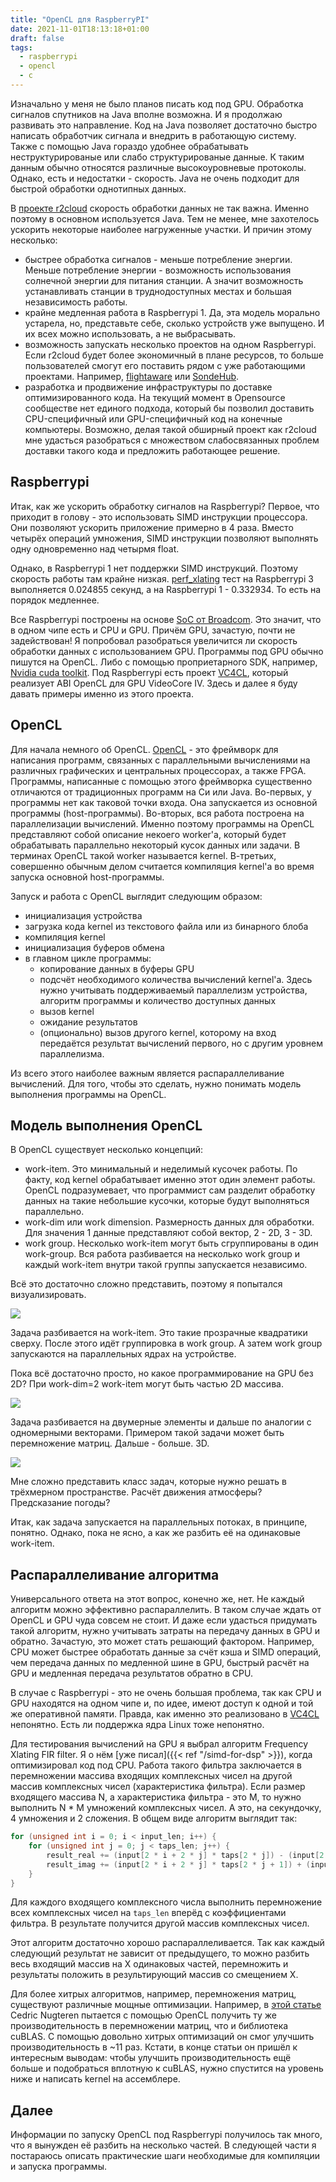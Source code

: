 ```yaml
---
title: "OpenCL для RaspberryPI"
date: 2021-11-01T18:13:18+01:00
draft: false
tags:
  - raspberrypi
  - opencl
  - c
---
```

Изначально у меня не было планов писать код под GPU. Обработка сигналов спутников на Java вполне возможна. И я продолжаю развивать это направление. Код на Java позволяет достаточно быстро написать обработчик сигнала и внедрить в работающую систему. Также с помощью Java гораздо удобнее обрабатывать неструктурированые или слабо структурированые данные. К таким данным обычно относятся различные высокоуровневые протоколы. Однако, есть и недостатки - скорость. Java не очень подходит для быстрой обработки однотипных данных.

В [проекте r2cloud](https://github.com/dernasherbrezon/r2cloud) скорость обработки данных не так важна. Именно поэтому в основном используется Java. Тем не менее, мне захотелось ускорить некоторые наиболее нагруженные участки. И причин этому несколько:
 
 * быстрее обработка сигналов - меньше потребление энергии. Меньше потребление энергии - возможность использования солнечной энергии для питания станции. А значит возможность устанавливать станции в труднодоступных местах и большая независимость работы.
 * крайне медленная работа в Raspberrypi 1. Да, эта модель морально устарела, но, представьте себе, сколько устройств уже выпущено. И их всех можно использовать, а не выбрасывать.
 * возможность запускать несколько проектов на одном Raspberrypi. Если r2cloud будет более экономичный в плане ресурсов, то больше пользователей смогут его поставить рядом с уже работающими проектами. Например, [flightaware](https://ru.flightaware.com/adsb/piaware/build/) или [SondeHub](https://tracker.sondehub.org).
 * разработка и продвижение инфраструктуры по доставке оптимизированного кода. На текущий момент в Opensource сообществе нет единого подхода, который бы позволил доставить CPU-специфичный или GPU-специфичный код на конечные компьютеры. Возможно, делая такой обширный проект как r2cloud мне удасться разобраться с множеством слабосвязанных проблем доставки такого кода и предложить работающее решение.
 
## Raspberrypi

Итак, как же ускорить обработку сигналов на Raspberrypi? Первое, что приходит в голову - это использовать SIMD инструкции процессора. Они позволяют ускорить приложение примерно в 4 раза. Вместо четырёх операций умножения, SIMD инструкции позволяют выполнять одну одновременно над четырмя float.

Однако, в Raspberrypi 1 нет поддержки SIMD инструкций. Поэтому скорость работы там крайне низкая. [perf_xlating](https://github.com/dernasherbrezon/sdr-server/blob/main/test/perf_xlating.c#L62) тест на Raspberrypi 3 выполняется 0.024855 секунд, а на Raspberrypi 1 - 0.332934. То есть на порядок медленнее.

Все Raspberrypi построены на основе [SoC от Broadcom](https://beta.raspberrypi.org/documentation/computers/processors.html). Это значит, что в одном чипе есть и CPU и GPU. Причём GPU, зачастую, почти не задействован! Я попробовал разобраться увеличится ли скорость обработки данных с использованием GPU. Программы под GPU обычно пишутся на OpenCL. Либо с помощью проприетарного SDK, например, [Nvidia cuda toolkit](https://developer.nvidia.com/cuda-toolkit). Под Raspberrypi есть проект [VC4CL](https://github.com/doe300/VC4CL), который реализует ABI OpenCL для GPU VideoCore IV. Здесь и далее я буду давать примеры именно из этого проекта.

## OpenCL

Для начала немного об OpenCL. [OpenCL](https://ru.wikipedia.org/wiki/OpenCL) - это фреймворк для написания программ, связанных с параллельными вычислениями на различных графических и центральных процессорах, а также FPGA. Программы, написанные с помощью этого фреймворка существенно отличаются от традиционных программ на Си или Java. Во-первых, у программы нет как таковой точки входа. Она запускается из основной программы (host-программы). Во-вторых, вся работа построена на параллелизации вычислений. Именно поэтому программы на OpenCL представляют собой описание некоего worker'а, который будет обрабатывать параллельно некоторый кусок данных или задачи. В терминах OpenCL такой worker называется kernel. В-третьих, совершенно обычным делом считается компиляция kernel'а во время запуска основной host-программы.

Запуск и работа с OpenCL выглядит следующим образом:

 * инициализация устройства
 * загрузка кода kernel из текстового файла или из бинарного блоба
 * компиляция kernel
 * инициализация буферов обмена
 * в главном цикле программы:
   * копирование данных в буферы GPU
   * подсчёт необходимого количества вычислений kernel'а. Здесь нужно учитывать поддерживаемый параллелизм устройства, алгоритм программы и количество доступных данных
   * вызов kernel
   * ожидание результатов
   * (опционально) вызов другого kernel, которому на вход передаётся результат вычислений первого, но с другим уровнем параллелизма.
   
Из всего этого наиболее важным является распараллеливание вычислений. Для того, чтобы это сделать, нужно понимать модель выполнения программы на OpenCL.

## Модель выполнения OpenCL

В OpenCL существует несколько концепций:

 * work-item. Это минимальный и неделимый кусочек работы. По факту, код kernel обрабатывает именно этот один элемент работы. OpenCL подразумевает, что программист сам разделит обработку данных на такие небольшие кусочки, которые будут выполняться параллельно.
 * work-dim или work dimension. Размерность данных для обработки. Для значения 1 данные представляют собой вектор, 2 - 2D, 3 - 3D.
 * work group. Несколько work-item могут быть сгруппированы в один work-group. Вся работа разбивается на несколько work group и каждый work-item внутри такой группы запускается независимо.
 
Всё это достаточно сложно представить, поэтому я попытался визуализировать. 

![](/img/opencl-raspberrypi/1.png)

Задача разбивается на work-item. Это такие прозрачные квадратики сверху. После этого идёт группировка в work group. А затем work group запускаются на параллельных ядрах на устройстве.

Пока всё достаточно просто, но какое программирование на GPU без 2D? При work-dim=2 work-item могут быть частью 2D массива.

![](/img/opencl-raspberrypi/2.png)

Задача разбивается на двумерные элементы и дальше по аналогии с одномерными векторами. Примером такой задачи может быть перемножение матриц. Дальше - больше. 3D.

![](/img/opencl-raspberrypi/3.png)

Мне сложно представить класс задач, которые нужно решать в трёхмерном пространстве. Расчёт движения атмосферы? Предсказание погоды?

Итак, как задача запускается на параллельных потоках, в принципе, понятно. Однако, пока не ясно, а как же разбить её на одинаковые work-item.

## Распараллеливание алгоритма

Универсального ответа на этот вопрос, конечно же, нет. Не каждый алгоритм можно эффективно распараллелить. В таком случае ждать от OpenCL и GPU чуда совсем не стоит. И даже если удасться придумать такой алгоритм, нужно учитывать затраты на передачу данных в GPU и обратно. Зачастую, это может стать решающий фактором. Например, CPU может быстрее обработать данные за счёт кэша и SIMD операций, чем передача данных по медленной шине в GPU, быстрый расчёт на GPU и медленная передача результатов обратно в CPU. 

В случае с Raspberrypi - это не очень большая проблема, так как CPU и GPU находятся на одном чипе и, по идее, имеют доступ к одной и той же оперативной памяти. Правда, как именно это реализовано в [VC4CL](https://github.com/doe300/VC4CL) непонятно. Есть ли поддержка ядра Linux тоже непонятно.

Для тестирования вычислений на GPU я выбрал алгоритм Frequency Xlating FIR filter. Я о нём [уже писал]({{< ref "/simd-for-dsp" >}}), когда оптимизировал код под CPU. Работа такого фильтра заключается в перемножении массива входящих комплексных чисел на другой массив комплексных чисел (характеристика фильтра). Если размер входящего массива N, а характеристика фильтра - это М, то нужно выполнить N * M умножений комплексных чисел. А это, на секундочку, 4 умножения и 2 сложения. В общем виде алгоритм выглядит так:

```c
for (unsigned int i = 0; i < input_len; i++) {
	for (unsigned int j = 0; j < taps_len; j++) {
	    result_real += (input[2 * i + 2 * j] * taps[2 * j]) - (input[2 * i + 2 * j + 1] * taps[2 * j + 1]);
	    result_imag += (input[2 * i + 2 * j] * taps[2 * j + 1]) + (input[2 * i + 2 * j + 1] * taps[2 * j]);
	}
}
```

Для каждого входящего комплексного числа выполнить перемножение всех комплексных чисел на ```taps_len``` вперёд с коэффициентами фильтра. В результате получится другой массив комплексных чисел.

Этот алгоритм достаточно хорошо распараллеливается. Так как каждый следующий результат не зависит от предыдущего, то можно разбить весь входящий массив на Х одинаковых частей, перемножить и результаты положить в результирующий массив со смещением Х.

Для более хитрых алгоритмов, например, перемножения матриц, существуют различные мощные оптимизации. Например, в [этой статье](https://cnugteren.github.io/tutorial/pages/page1.html) Cedric Nugteren пытается с помощью OpenCL получить ту же производительность в перемножении матриц, что и библиотека cuBLAS. С помощью довольно хитрых оптимизаций он смог улучшить производительность в ~11 раз. Кстати, в конце статьи он пришёл к интересным выводам: чтобы улучшить производительность ещё больше и подобраться вплотную к cuBLAS, нужно спустится на уровень ниже и написать kernel на ассемблере.

## Далее

Информации по запуску OpenCL под Raspberrypi получилось так много, что я вынужден её разбить на несколько частей. В следующей части я постараюсь описать практические шаги необходимые для компиляции и запуска программы.